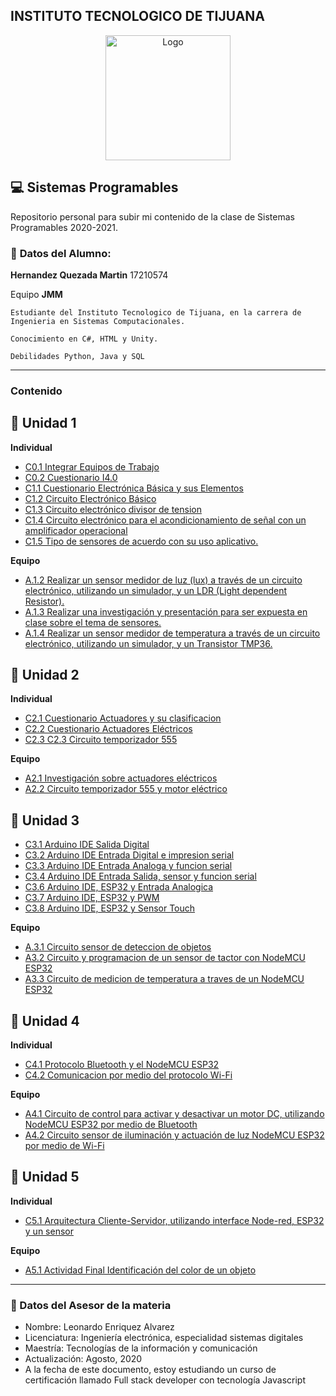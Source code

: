 ## **INSTITUTO TECNOLOGICO DE TIJUANA**

<p align="center">
    <img alt="Logo" src="https://www.tijuana.tecnm.mx/wp-content/themes/tecnm/images/logo_TECT.png" width=200 height=200>
</p>

## :computer: **Sistemas Programables** 

Repositorio personal para subir mi contenido de la clase de Sistemas Programables 2020-2021.

### :necktie: **Datos del Alumno:**
**Hernandez Quezada Martin**  17210574

Equipo **JMM**
```
Estudiante del Instituto Tecnologico de Tijuana, en la carrera de Ingenieria en Sistemas Computacionales.

Conocimiento en C#, HTML y Unity.

Debilidades Python, Java y SQL
``` 

---


### Contenido 
## :green_book: Unidad 1
**Individual**
- [C0.1 Integrar Equipos de Trabajo](/blog/C0.1_HernandezQuezada_JMM.md)
- [C0.2 Cuestionario I4.0](/blog/C0.2_HernandezQuezada_jmm.md)
- [C1.1 Cuestionario Electrónica Básica y sus Elementos](/blog/C1.1_HernandezQuezada_JMM.md)
- [C1.2 Circuito Electrónico Básico](/blog/C1.2_HernandezQuezada_JMM.md) 
- [C1.3 Circuito electrónico divisor de tension](/blog/C1.3_HernandezQuezada_JMM.md)
- [C1.4 Circuito electrónico para el acondicionamiento de señal con un amplificador operacional](/blog/C1.4_HernandezQuezada_JMM.md)
- [C1.5 Tipo de sensores de acuerdo con su uso aplicativo.](/blog/C1.5_HernandezQuezada_JMM.md)

**Equipo**
- [A.1.2 Realizar un sensor medidor de luz (lux) a través de un circuito electrónico, utilizando un simulador, y un LDR (Light dependent Resistor).](/docs/A.1.2_HernandezQuezada_JMM.md)
- [A.1.3 Realizar una investigación y presentación para ser expuesta en clase sobre el tema de sensores.](/docs/A.1.3_HernandezQuezada_JMM.md)
- [A.1.4 Realizar un sensor medidor de temperatura a través de un circuito electrónico, utilizando un simulador, y un Transistor TMP36.](/docs/A.1.4_HernandezQuezada_JMM.md)  
## :blue_book: Unidad 2
**Individual**
- [C2.1 Cuestionario Actuadores y su clasificacion](/blog/C2.1_HernandezQuezada_JMM.md)
- [C2.2 Cuestionario Actuadores Eléctricos](/blog/C2.2_HernandezQuezada_JMM.md)
- [C2.3 C2.3 Circuito temporizador 555](/blog/C2.3_HernandezQuezada_JMM.md)

**Equipo**
- [A2.1 Investigación sobre actuadores eléctricos](/docs/A.2.1_HernandezQuezada_JMM.md)
- [A2.2 Circuito temporizador 555 y motor eléctrico](/docs/A.2.2_HernandezQuezada_JMM.md)
## :orange_book: Unidad 3
- [C3.1 Arduino IDE Salida Digital](/blog/C3.1_HernandezQuezada_JMM.md)
- [C3.2 Arduino IDE Entrada Digital e impresion serial](/blog/C3.2_HernandezQuezada_JMM.md)
- [C3.3 Arduino IDE Entrada Analoga y funcion serial](/blog/C3.3_HernandezQuezada_JMM.md)
- [C3.4 Arduino IDE Entrada Salida, sensor y funcion serial](/blog/C3.4_HernandezQuezada_JMM.md)
- [C3.6 Arduino IDE, ESP32 y Entrada Analogica](/blog/C3.6_HernandezQuezada_JMM.md)
- [C3.7 Arduino IDE, ESP32 y PWM](/blog/C3.7_HernandezQuezada_JMM.md)
- [C3.8 Arduino IDE, ESP32 y Sensor Touch](/blog/C3.8_HernandezQuezada_JMM.md)

**Equipo**
- [A.3.1 Circuito sensor de deteccion de objetos](/docs/A.3.1_HernandezQuezada_JMM.md)
- [A3.2 Circuito y programacion de un sensor de tactor con NodeMCU ESP32](/docs/A3.2_HernandezQuezada_JMM.md)
- [A3.3 Circuito de medicion de temperatura a traves de un NodeMCU ESP32](/docs/A3.3_HernandezQuezada_JMM.md)

## :closed_book: Unidad 4
**Individual**
- [C4.1  Protocolo Bluetooth y el NodeMCU ESP32](/blog/C4.1_HernandezQuezada_JMM.md)
- [C4.2 Comunicacion por medio del protocolo Wi-Fi](/blog/C4.2_HernandezQuezada_JMM.md)


**Equipo**
- [A4.1 Circuito de control para activar y desactivar un motor DC, utilizando NodeMCU ESP32 por medio de Bluetooth](/docs/A4.1_HernandezQuezada_JMM.md)
- [A4.2 Circuito sensor de iluminación y actuación de luz NodeMCU ESP32 por medio de Wi-Fi](/docs/A4.2_HernandezQuezada_JMM.md)

## :ledger: Unidad 5
**Individual**
- [C5.1 Arquitectura Cliente-Servidor, utilizando interface Node-red, ESP32 y un sensor](/blog/C5.1_HernandezQuezada_JMM.md)

**Equipo**
- [A5.1 Actividad Final Identificación del color de un objeto](/docs/A5.1_HernandezQuezadaMartin_JMM.md)

---
### :necktie: Datos del Asesor de la materia

* Nombre: Leonardo Enriquez Alvarez
* Licenciatura: Ingeniería electrónica, especialidad sistemas digitales
* Maestría: Tecnologías de la información y comunicación
* Actualización: Agosto, 2020
* A la fecha de este documento, estoy estudiando un curso de certificación llamado Full stack developer con tecnología Javascript
